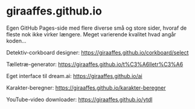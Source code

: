 # giraaffes.github.io

Egen GitHub Pages-side med flere diverse små og store sider, hvoraf de fleste nok ikke virker længere. Meget varierende kvalitet hvad angår koden...

Detektiv-corkboard designer: https://giraaffes.github.io/corkboard/select

Tælletræ-generator: https://giraaffes.github.io/t%C3%A6lletr%C3%A6

Eget interface til dream.ai: https://giraaffes.github.io/ai

Karakter-beregner: https://giraaffes.github.io/karakter-beregner

YouTube-video downloader: https://giraaffes.github.io/ytdl